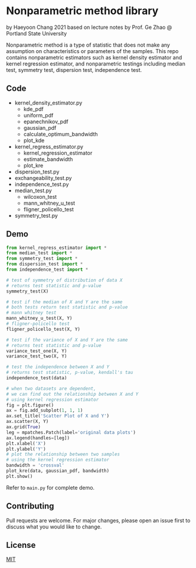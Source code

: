 # Nonparametric method library

by Haeyoon Chang 2021 based on lecture notes by Prof. Ge Zhao @ Portland State University 

Nonparametric method is a type of statistic that does not make any 
assumption on characteristics or parameters of the samples. This repo contains 
nonparametric estimators such as kernel density estimator and kernel regression estimator, 
and nonparametric testings including median test, symmetry test, dispersion test, independence test.   

## Code 

- kernel_density_estimator.py 
    - kde_pdf
    - uniform_pdf
    - epanechnikov_pdf
    - gaussian_pdf
    - calculate_optimum_bandwidth
    - plot_kde
- kernel_regress_estimator.py
    - kernel_regression_estimator
    - estimate_bandwidth
    - plot_kre
- dispersion_test.py
- exchangeability_test.py
- independence_test.py
- median_test.py
    - wilcoxon_test
    - mann_whitney_u_test
    - fligner_policello_test
- symmetry_test.py

## Demo

```python
from kernel_regress_estimator import *
from median_test import *
from symmetry_test import *
from dispersion_test import *
from independence_test import *

# test of symmetry of distribution of data X
# returns test statistic and p-value
symmetry_test(X)

# test if the median of X and Y are the same
# both tests return test statistic and p-value
# mann whitney test
mann_whitney_u_test(X, Y)
# fligner-policello test
fligner_policello_test(X, Y)

# test if the variance of X and Y are the same
# returns test statistic and p-value
variance_test_one(X, Y)
variance_test_two(X, Y)

# test the independence between X and Y
# returns test statistic, p-value, kendall's tau
independence_test(data)

# when two datasets are dependent, 
# we can find out the relationship between X and Y
# using kernel regression estimator
fig = plt.figure()
ax = fig.add_subplot(1, 1, 1)
ax.set_title('Scatter Plot of X and Y')
ax.scatter(X, Y)
ax.grid(True)
leg = mpatches.Patch(label='original data plots')
ax.legend(handles=[leg])
plt.xlabel('X')
plt.ylabel('Y')
# plot the relationship between two samples
# using the kernel regression estimator
bandwidth = 'crossval'
plot_kre(data, gaussian_pdf, bandwidth)
plt.show()
```

Refer to `main.py` for complete demo. 


## Contributing
Pull requests are welcome. 
For major changes, please open an issue first to discuss 
what you would like to change.


## License
[MIT](https://choosealicense.com/licenses/mit/)
